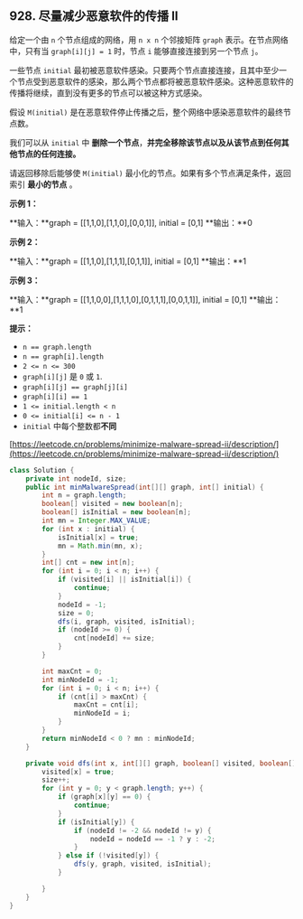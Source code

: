 928\. 尽量减少恶意软件的传播 II
--------------------

给定一个由 `n` 个节点组成的网络，用 `n x n` 个邻接矩阵 `graph` 表示。在节点网络中，只有当 `graph[i][j] = 1` 时，节点 `i` 能够直接连接到另一个节点 `j`。

一些节点 `initial` 最初被恶意软件感染。只要两个节点直接连接，且其中至少一个节点受到恶意软件的感染，那么两个节点都将被恶意软件感染。这种恶意软件的传播将继续，直到没有更多的节点可以被这种方式感染。

假设 `M(initial)` 是在恶意软件停止传播之后，整个网络中感染恶意软件的最终节点数。

我们可以从 `initial` 中 **删除一个节点**，**并完全移除该节点以及从该节点到任何其他节点的任何连接。**

请返回移除后能够使 `M(initial)` 最小化的节点。如果有多个节点满足条件，返回索引 **最小的节点** 。

**示例 1：**

**输入：**graph = \[\[1,1,0\],\[1,1,0\],\[0,0,1\]\], initial = \[0,1\]
**输出：**0

**示例 2：**

**输入：**graph = \[\[1,1,0\],\[1,1,1\],\[0,1,1\]\], initial = \[0,1\]
**输出：**1

**示例 3：**

**输入：**graph = \[\[1,1,0,0\],\[1,1,1,0\],\[0,1,1,1\],\[0,0,1,1\]\], initial = \[0,1\]
**输出：**1

**提示：**

*   `n == graph.length`
*   `n == graph[i].length`
*   `2 <= n <= 300`
*   `graph[i][j]` 是 `0` 或 `1`.
*   `graph[i][j] == graph[j][i]`
*   `graph[i][i] == 1`
*   `1 <= initial.length < n`
*   `0 <= initial[i] <= n - 1`
*   `initial` 中每个整数都**不同**

[https://leetcode.cn/problems/minimize-malware-spread-ii/description/](https://leetcode.cn/problems/minimize-malware-spread-ii/description/)

```java
class Solution {
    private int nodeId, size;
    public int minMalwareSpread(int[][] graph, int[] initial) {
        int n = graph.length;
        boolean[] visited = new boolean[n];
        boolean[] isInitial = new boolean[n];
        int mn = Integer.MAX_VALUE;
        for (int x : initial) {
            isInitial[x] = true;
            mn = Math.min(mn, x);
        }
        int[] cnt = new int[n];
        for (int i = 0; i < n; i++) {
            if (visited[i] || isInitial[i]) {
                continue;
            }
            nodeId = -1;
            size = 0;
            dfs(i, graph, visited, isInitial);
            if (nodeId >= 0) {
                cnt[nodeId] += size;
            }
        }

        int maxCnt = 0;
        int minNodeId = -1;
        for (int i = 0; i < n; i++) {
            if (cnt[i] > maxCnt) {
                maxCnt = cnt[i];
                minNodeId = i;
            }
        }
        return minNodeId < 0 ? mn : minNodeId;
    }

    private void dfs(int x, int[][] graph, boolean[] visited, boolean[] isInitial) {
        visited[x] = true;
        size++;
        for (int y = 0; y < graph.length; y++) {
            if (graph[x][y] == 0) {
                continue;
            }
            if (isInitial[y]) {
                if (nodeId != -2 && nodeId != y) {
                    nodeId = nodeId == -1 ? y : -2;
                }
            } else if (!visited[y]) {
                dfs(y, graph, visited, isInitial);
            }

        }
    }
}
```

